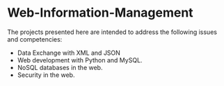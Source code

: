 # Web-Information-Management
The projects presented here are intended to address the following issues and competencies:
- Data Exchange with XML and JSON
- Web development with Python and MySQL.
- NoSQL databases in the web.
- Security in the web.
